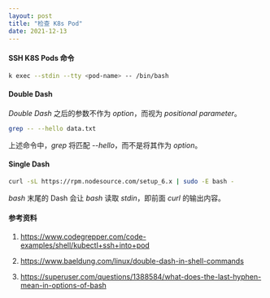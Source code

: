 ```yaml
---
layout: post
title: "检查 K8s Pod"
date: 2021-12-13
---
```


#### **SSH K8S Pods 命令**

```sh
k exec --stdin --tty <pod-name> -- /bin/bash
```

#### **Double Dash**

_Double Dash_ 之后的参数不作为 _option_，而视为 _positional parameter_。

```sh
grep -- --hello data.txt
```

上述命令中，_grep_ 将匹配 _--hello_，而不是将其作为 _option_。

#### **Single Dash**

```sh
curl -sL https://rpm.nodesource.com/setup_6.x | sudo -E bash -
```

_bash_ 末尾的 Dash 会让 _bash_ 读取 _stdin_，即前面 _curl_ 的输出内容。

#### **参考资料**

1. <https://www.codegrepper.com/code-examples/shell/kubectl+ssh+into+pod>

2. <https://www.baeldung.com/linux/double-dash-in-shell-commands>

3. <https://superuser.com/questions/1388584/what-does-the-last-hyphen-mean-in-options-of-bash>
